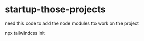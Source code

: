 # startup-those-projects

need this code to add the node modules tto work on the project

npx tailwindcss init
